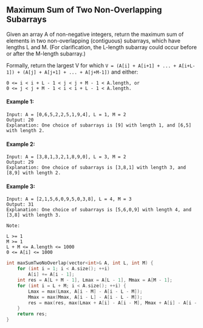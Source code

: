 ## Maximum Sum of Two Non-Overlapping Subarrays

Given an array A of non-negative integers, return the maximum sum of elements in two non-overlapping (contiguous) subarrays, which have lengths L and M. (For clarification, the L-length subarray could occur before or after the M-length subarray.)

Formally, return the largest V for which `V = (A[i] + A[i+1] + ... + A[i+L-1]) + (A[j] + A[j+1] + ... + A[j+M-1])` and either:

```
0 <= i < i + L - 1 < j < j + M - 1 < A.length, or
0 <= j < j + M - 1 < i < i + L - 1 < A.length.
```

#### Example 1:

```
Input: A = [0,6,5,2,2,5,1,9,4], L = 1, M = 2
Output: 20
Explanation: One choice of subarrays is [9] with length 1, and [6,5] with length 2.
```

#### Example 2:

```
Input: A = [3,8,1,3,2,1,8,9,0], L = 3, M = 2
Output: 29
Explanation: One choice of subarrays is [3,8,1] with length 3, and [8,9] with length 2.
```

#### Example 3:

```
Input: A = [2,1,5,6,0,9,5,0,3,8], L = 4, M = 3
Output: 31
Explanation: One choice of subarrays is [5,6,0,9] with length 4, and [3,8] with length 3.
```

```
Note:

L >= 1
M >= 1
L + M <= A.length <= 1000
0 <= A[i] <= 1000
```

```c++
int maxSumTwoNoOverlap(vector<int>& A, int L, int M) {
    for (int i = 1; i < A.size(); ++i)
        A[i] += A[i - 1];
    int res = A[L + M - 1], Lmax = A[L - 1], Mmax = A[M - 1];
    for (int i = L + M; i < A.size(); ++i) {
        Lmax = max(Lmax, A[i - M] - A[i - L - M]);
        Mmax = max(Mmax, A[i - L] - A[i - L - M]);
        res = max(res, max(Lmax + A[i] - A[i - M], Mmax + A[i] - A[i - L]));
    }
    return res;
}
```
